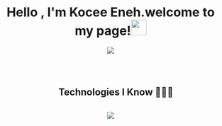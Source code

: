 <h1 align="center"><b>Hello , I'm Kocee Eneh.welcome to my page!</b><img src="https://media.giphy.com/media/hvRJCLFzcasrR4ia7z/giphy.gif" width="35"></h1>

<p align="center">
  <a href="https://github.com/DenverCoder1/readme-typing-svg"><img src="https://readme-typing-svg.herokuapp.com?font=Architects+Daughter&color=01F9C6&size=30&center=true&vCenter=true&width=600&height=100&lines=Computer+Science+Student;CyberSecurity+DevSecOps;Leader+%26+Problem+Solver+Team+Player;Badminton+%26+Chess+Book+Lover"></a>
</p>


<br>
<div id="user-content-toc">
  <ul align="center">
    <summary><h2 style="display: inline-block">Technologies I Know 👩🏼‍💻</h2></summary>
  </ul>
</div>
<!--tech stack icons-->
<p align="center">
  <a href="https://skillicons.dev">
    <img src="https://skillicons.dev/icons?i=aws,bash,gcp,gitlab,git,docker,github,html,linux,kali,postman,py,vscode&perline=14" />
  </a>
</p>
